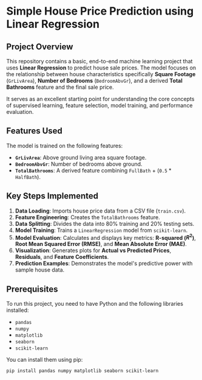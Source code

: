 # Simple House Price Prediction using Linear Regression

## Project Overview 
This repository contains a basic, end-to-end machine learning project that uses **Linear Regression** to predict house sale prices. The model focuses on the relationship between house characteristics specifically **Square Footage** (`GrLivArea`), **Number of Bedrooms** (`BedroomAbvGr`), and a derived **Total Bathrooms** feature and the final sale price.

It serves as an excellent starting point for understanding the core concepts of supervised learning, feature selection, model training, and performance evaluation.

## Features Used
The model is trained on the following features:
* **`GrLivArea`**: Above ground living area square footage.
* **`BedroomAbvGr`**: Number of bedrooms above ground.
* **`TotalBathrooms`**: A derived feature combining `FullBath` + (`0.5` * `HalfBath`).

## Key Steps Implemented
1.  **Data Loading**: Imports house price data from a CSV file (`train.csv`).
2.  **Feature Engineering**: Creates the `TotalBathrooms` feature.
3.  **Data Splitting**: Divides the data into 80% training and 20% testing sets.
4.  **Model Training**: Trains a `LinearRegression` model from `scikit-learn`.
5.  **Model Evaluation**: Calculates and displays key metrics: **R-squared ($R^2$)**, **Root Mean Squared Error (RMSE)**, and **Mean Absolute Error (MAE)**.
6.  **Visualization**: Generates plots for **Actual vs Predicted Prices**, **Residuals**, and **Feature Coefficients**.
7.  **Prediction Examples**: Demonstrates the model's predictive power with sample house data.

## Prerequisites
To run this project, you need to have Python and the following libraries installed:
* `pandas`
* `numpy`
* `matplotlib`
* `seaborn`
* `scikit-learn`

You can install them using pip:
```bash
pip install pandas numpy matplotlib seaborn scikit-learn
